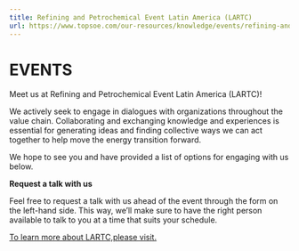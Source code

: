 ```yaml
---
title: Refining and Petrochemical Event Latin America (LARTC)
url: https://www.topsoe.com/our-resources/knowledge/events/refining-and-petrochemical-event-latin-america#form-bam
---
```


# EVENTS

Meet us at Refining and Petrochemical Event Latin America (LARTC)!

We actively seek to engage in dialogues with organizations throughout the value chain. Collaborating and exchanging knowledge and experiences is essential for generating ideas and finding collective ways we can act together to help move the energy transition forward.

We hope to see you and have provided a list of options for engaging with us below.

**Request a talk with us**

Feel free to request a talk with us ahead of the event through the form on the left-hand side. This way, we’ll make sure to have the right person available to talk to you at a time that suits your schedule.

[To learn more about LARTC,please visit.](https://worldrefiningassociation.com/event-events/lartc/)